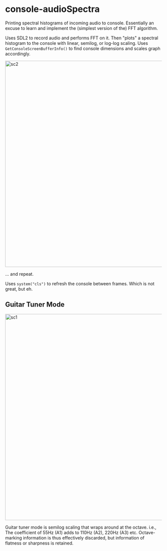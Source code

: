 # console-audioSpectra
Printing spectral histograms of incoming audio to console.
Essentially an excuse to learn and implement the (simplest version of the) FFT algorithm.

Uses SDL2 to record audio and performs FFT on it. Then "plots" a spectral histogram to the console with linear, semilog, or log-log scaling.
Uses `GetConsoleScreenBufferInfo()` to find console dimensions and scales graph accordingly.

<img width="663" alt="sc2" src="https://github.com/RandomVertebrate/console-audioSpectra/assets/54997017/afde5d69-ce84-4a63-a891-2932ca87a1c1">

... and repeat.

Uses `system("cls")` to refresh the console between frames. Which is not great, but eh.

## Guitar Tuner Mode

<img width="663" alt="sc1" src="https://github.com/RandomVertebrate/console-audioSpectra/assets/54997017/2e570cc0-9821-4324-b7a0-697a37705966">

Guitar tuner mode is semilog scaling that wraps around at the octave.
i.e., The coefficient of 55Hz (A1) adds to 110Hz (A2), 220Hz (A3) etc.
Octave-marking information is thus effectively discarded, but information of flatness or sharpness is retained.
